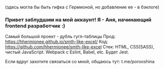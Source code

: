 (здесь могла бы быть гифка с Гермионой, но добавление ее - в бэклоге)

### Привет заблудшим на мой аккаунт! Я - Аня, начинающий frontend разработчик :)

Самый большой проект - дубль гугл-таблицы
Прод: https://hhermionee.github.io/smth-like-excel/ 
Код: https://github.com/hhermionee/smth-like-excel 
Стек: HTML, CSS(SASS), чистый JavaScript. Webpack с Eslint, Babel, etc. Будет Jest.

Если вдруг захотите связаться со мной, общаюсь тут:
t.me/porooshina
